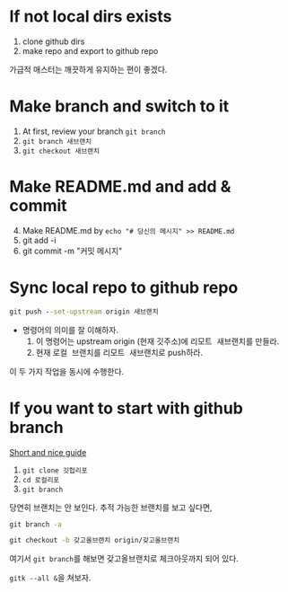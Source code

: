 # If not local dirs exists 

1. clone github dirs 
2. make repo and export to github repo 

가급적 매스터는 깨끗하게 유지하는 편이 좋겠다. 

# Make branch and switch to it 

1. At first, review your branch `git branch`
2. `git branch 새브랜치`
3. `git checkout 새브랜치`

# Make README.md and add & commit 

4. Make README.md by `echo "# 당신의 메시지" >> README.md`
5. git add -i 
6. git commit -m "커밋 메시지"

# Sync local repo to github repo 

```cmd 
git push --set-upstream origin 새브랜치 
```

- 명령어의 의미를 잘 이해하자. 
  1. 이 명령어는 upstream origin (현재 깃주소)에 <kbd>리모트 새브랜치</kbd>를 만들라. 
  2. 현재 <kbd>로컬 브랜치</kbd>를 <kbd>리모트 새브랜치</kbd>로 push하라. 

이 두 가지 작업을 동시에 수행한다. 

# If you want to start with github branch 

[Short and nice guide](https://gist.github.com/fabianmoronzirfas/4023446)

1. `git clone 깃헙리포`
2. `cd 로컬리포`
3. `git branch`

당연히 브랜치는 안 보인다. 추적 가능한 브랜치를 보고 싶다면, 

```cmd
git branch -a 
```

```cmd 
git checkout -b 갖고올브랜치 origin/갖고올브랜치
```

여기서 `git branch`를 해보면 <kbd>갖고올브랜치</kbd>로 체크아웃까지 되어 있다. 

`gitk --all &`을 쳐보자. 
